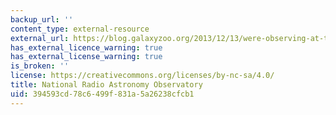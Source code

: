 ```yaml
---
backup_url: ''
content_type: external-resource
external_url: https://blog.galaxyzoo.org/2013/12/13/were-observing-at-the-very-large-array/
has_external_licence_warning: true
has_external_license_warning: true
is_broken: ''
license: https://creativecommons.org/licenses/by-nc-sa/4.0/
title: National Radio Astronomy Observatory
uid: 394593cd-78c6-499f-831a-5a26238cfcb1
---
```

